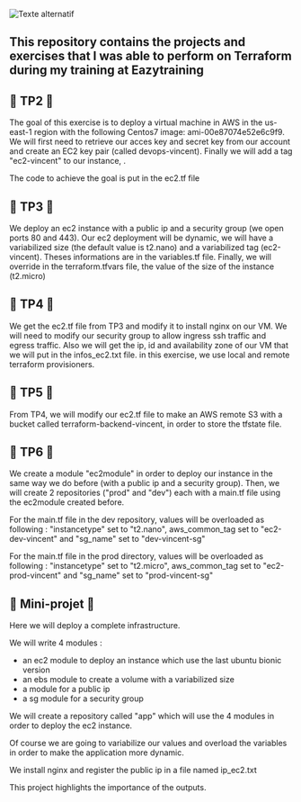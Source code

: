 
![Texte
   alternatif](https://upload.wikimedia.org/wikipedia/commons/0/04/Terraform_Logo.svg)

## This repository contains the projects and exercises that I was able to perform on Terraform during my training at Eazytraining

## :file_folder: TP2 :file_folder:

The goal of this exercise is to deploy a virtual machine in AWS in the us-east-1 region with the following Centos7 image: ami-00e87074e52e6c9f9.
We will first need to retrieve our acces key and secret key from our account and create an EC2 key pair (called devops-vincent).
Finally we will add a tag "ec2-vincent" to our instance, .

The code to achieve the goal is put in the ec2.tf file

## :file_folder: TP3 :file_folder:

We deploy an ec2 instance with a public ip and a security group (we open ports 80 and 443).
Our ec2 deployment will be dynamic, we will have a variabilized size (the default value is t2.nano) and a variabilized tag (ec2-vincent). Theses informations are in the variables.tf file.
Finally, we will override in the terraform.tfvars file, the value of the size of the instance (t2.micro)

## :file_folder: TP4 :file_folder:

We get the ec2.tf file from TP3 and modify it to install nginx on our VM.
We will need to modify our security group to allow ingress ssh traffic and egress traffic.
Also we will get the ip, id and availability zone of our VM that we will put in the infos_ec2.txt file.
in this exercise, we use local and remote terraform provisioners.


## :file_folder: TP5 :file_folder:

From TP4, we will modify our ec2.tf file to make an AWS remote S3 with a bucket called terraform-backend-vincent, in order to store the tfstate file.

## :file_folder: TP6 :file_folder:

We create a module "ec2module" in order to deploy our instance in the same way we do before (with a public ip and a security group).
Then, we will create 2 repositories ("prod" and "dev") each with a main.tf file using the ec2module created before.

For the main.tf file in the dev repository, values will be overloaded as following :
"instancetype" set to "t2.nano", aws_common_tag set to "ec2-dev-vincent" and "sg_name" set to "dev-vincent-sg"

For the main.tf file in the prod directory, values will be overloaded as following :
"instancetype" set to "t2.micro", aws_common_tag set to "ec2-prod-vincent" and "sg_name" set to "prod-vincent-sg"

## :file_folder: Mini-projet :file_folder:
Here we will deploy a complete infrastructure.

We will write 4 modules :

- an ec2 module to deploy an instance which use the last ubuntu bionic version
- an ebs module to create a volume with a variabilized size
- a module for a public ip
- a sg module for a security group

We will create a repository called "app" which will use the 4 modules in order to deploy the ec2 instance.

Of course we are going to variabilize our values and overload the variables in order to make the application more dynamic.

We install nginx and register the public ip in a file named ip_ec2.txt

This project highlights the importance of the outputs.
